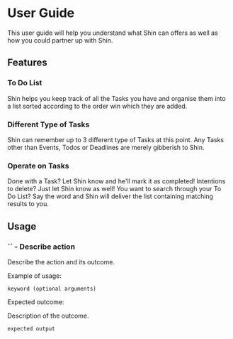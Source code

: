 # User Guide
This user guide will help you understand what Shin can offers as well as how you could partner up with Shin.

## Features 

### To Do List

Shin helps you keep track of all the Tasks you have and organise them into a list sorted according to the order win which they are added.

### Different Type of Tasks

Shin can remember up to 3 different type of Tasks at this point. Any Tasks other than Events, Todos or Deadlines are merely gibberish to Shin.

### Operate on Tasks

Done with a Task? Let Shin know and he'll mark it as completed! Intentions to delete? Just let Shin know as well! You want to search through your To Do List? Say the word and Shin will deliver the list containing matching results to you.

## Usage

### `` - Describe action

Describe the action and its outcome.

Example of usage: 

`keyword (optional arguments)`

Expected outcome:

Description of the outcome.

```
expected output
```
